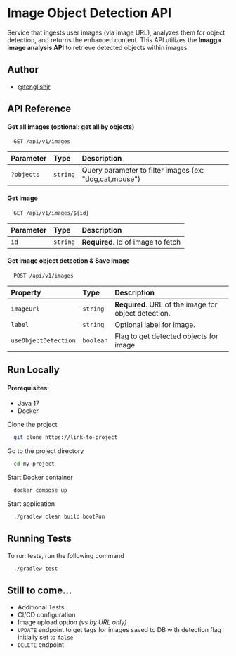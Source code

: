 
# Image Object Detection API

Service that ingests user images (via image URL), analyzes them for object detection, and returns the enhanced content. This API utilizes the **Imagga image analysis API** to retrieve detected objects within images.

## Author

- [@tenglishjr](https://www.github.com/tenglishjr)

## API Reference

#### Get all images (optional: get all by objects)

```http
  GET /api/v1/images
```

| Parameter | Type     | Description                |
| :-------- | :------- | :------------------------- |
| `?objects` | `string` | Query parameter to filter images (ex: "dog,cat,mouse")|

#### Get image

```http
  GET /api/v1/images/${id}
```

| Parameter | Type     | Description                       |
| :-------- | :------- | :-------------------------------- |
| `id`      | `string` | **Required**. Id of image to fetch|

#### Get image object detection & Save Image

```http
  POST /api/v1/images
```

| Property | Type     | Description                       |
| :-------- | :------- | :-------------------------------- |
| `imageUrl`      | `string` | **Required**. URL of the image for object detection.|
| `label`      | `string` | Optional label for image.|
| `useObjectDetection`      | `boolean` | Flag to get detected objects for image|


## Run Locally

#### Prerequisites:
- Java 17
- Docker

Clone the project

```bash
  git clone https://link-to-project
```

Go to the project directory

```bash
  cd my-project
```

Start Docker container

```bash
  docker compose up
```

Start application

```bash
  ./gradlew clean build bootRun
```


## Running Tests

To run tests, run the following command

```bash
  ./gradlew test
```

## Still to come...

- Additional Tests
- CI/CD configuration
- Image upload option _(vs by URL only)_
- `UPDATE` endpoint to get tags for images saved to DB with detection flag initially set to `false`
- `DELETE` endpoint

